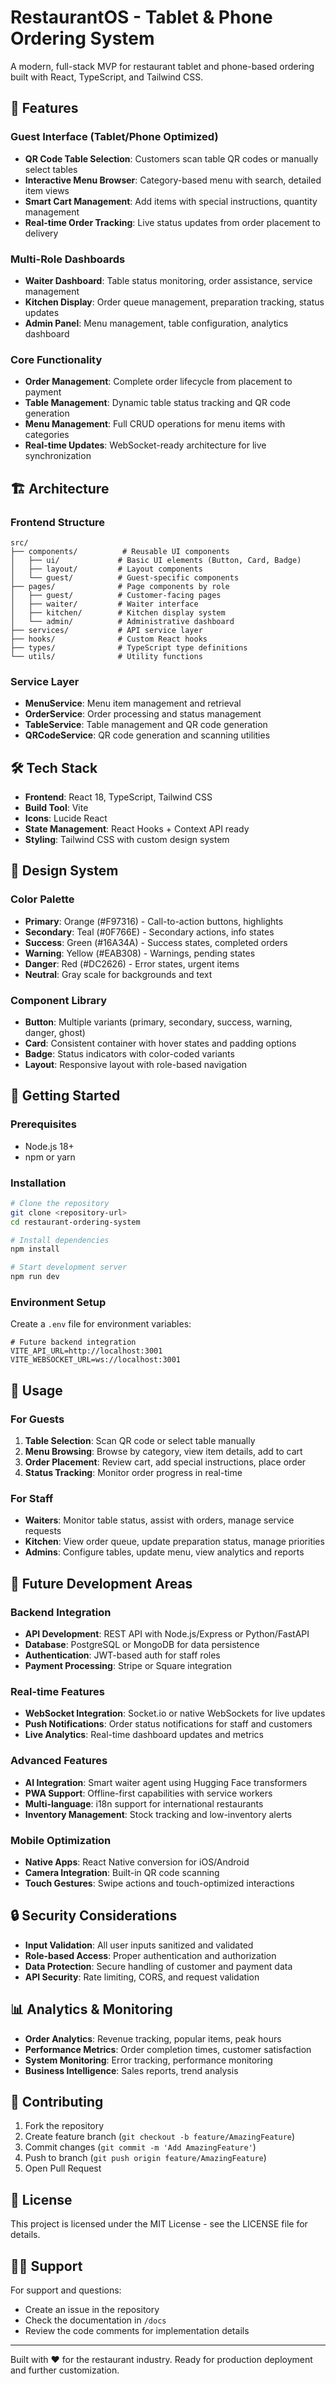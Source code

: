 # RestaurantOS - Tablet & Phone Ordering System

A modern, full-stack MVP for restaurant tablet and phone-based ordering built with React, TypeScript, and Tailwind CSS.

## 🚀 Features

### Guest Interface (Tablet/Phone Optimized)
- **QR Code Table Selection**: Customers scan table QR codes or manually select tables
- **Interactive Menu Browser**: Category-based menu with search, detailed item views
- **Smart Cart Management**: Add items with special instructions, quantity management
- **Real-time Order Tracking**: Live status updates from order placement to delivery

### Multi-Role Dashboards
- **Waiter Dashboard**: Table status monitoring, order assistance, service management
- **Kitchen Display**: Order queue management, preparation tracking, status updates
- **Admin Panel**: Menu management, table configuration, analytics dashboard

### Core Functionality
- **Order Management**: Complete order lifecycle from placement to payment
- **Table Management**: Dynamic table status tracking and QR code generation
- **Menu Management**: Full CRUD operations for menu items with categories
- **Real-time Updates**: WebSocket-ready architecture for live synchronization

## 🏗️ Architecture

### Frontend Structure
```
src/
├── components/          # Reusable UI components
│   ├── ui/             # Basic UI elements (Button, Card, Badge)
│   ├── layout/         # Layout components
│   └── guest/          # Guest-specific components
├── pages/              # Page components by role
│   ├── guest/          # Customer-facing pages
│   ├── waiter/         # Waiter interface
│   ├── kitchen/        # Kitchen display system
│   └── admin/          # Administrative dashboard
├── services/           # API service layer
├── hooks/              # Custom React hooks
├── types/              # TypeScript type definitions
└── utils/              # Utility functions
```

### Service Layer
- **MenuService**: Menu item management and retrieval
- **OrderService**: Order processing and status management
- **TableService**: Table management and QR code generation
- **QRCodeService**: QR code generation and scanning utilities

## 🛠️ Tech Stack

- **Frontend**: React 18, TypeScript, Tailwind CSS
- **Build Tool**: Vite
- **Icons**: Lucide React
- **State Management**: React Hooks + Context API ready
- **Styling**: Tailwind CSS with custom design system

## 🎨 Design System

### Color Palette
- **Primary**: Orange (#F97316) - Call-to-action buttons, highlights
- **Secondary**: Teal (#0F766E) - Secondary actions, info states
- **Success**: Green (#16A34A) - Success states, completed orders
- **Warning**: Yellow (#EAB308) - Warnings, pending states
- **Danger**: Red (#DC2626) - Error states, urgent items
- **Neutral**: Gray scale for backgrounds and text

### Component Library
- **Button**: Multiple variants (primary, secondary, success, warning, danger, ghost)
- **Card**: Consistent container with hover states and padding options
- **Badge**: Status indicators with color-coded variants
- **Layout**: Responsive layout with role-based navigation

## 🚀 Getting Started

### Prerequisites
- Node.js 18+ 
- npm or yarn

### Installation
```bash
# Clone the repository
git clone <repository-url>
cd restaurant-ordering-system

# Install dependencies
npm install

# Start development server
npm run dev
```

### Environment Setup
Create a `.env` file for environment variables:
```env
# Future backend integration
VITE_API_URL=http://localhost:3001
VITE_WEBSOCKET_URL=ws://localhost:3001
```

## 📱 Usage

### For Guests
1. **Table Selection**: Scan QR code or select table manually
2. **Menu Browsing**: Browse by category, view item details, add to cart
3. **Order Placement**: Review cart, add special instructions, place order
4. **Status Tracking**: Monitor order progress in real-time

### For Staff
- **Waiters**: Monitor table status, assist with orders, manage service requests
- **Kitchen**: View order queue, update preparation status, manage priorities
- **Admins**: Configure tables, update menu, view analytics and reports

## 🔮 Future Development Areas

### Backend Integration
- **API Development**: REST API with Node.js/Express or Python/FastAPI
- **Database**: PostgreSQL or MongoDB for data persistence
- **Authentication**: JWT-based auth for staff roles
- **Payment Processing**: Stripe or Square integration

### Real-time Features
- **WebSocket Integration**: Socket.io or native WebSockets for live updates
- **Push Notifications**: Order status notifications for staff and customers
- **Live Analytics**: Real-time dashboard updates and metrics

### Advanced Features
- **AI Integration**: Smart waiter agent using Hugging Face transformers
- **PWA Support**: Offline-first capabilities with service workers
- **Multi-language**: i18n support for international restaurants
- **Inventory Management**: Stock tracking and low-inventory alerts

### Mobile Optimization
- **Native Apps**: React Native conversion for iOS/Android
- **Camera Integration**: Built-in QR code scanning
- **Touch Gestures**: Swipe actions and touch-optimized interactions

## 🔒 Security Considerations

- **Input Validation**: All user inputs sanitized and validated
- **Role-based Access**: Proper authentication and authorization
- **Data Protection**: Secure handling of customer and payment data
- **API Security**: Rate limiting, CORS, and request validation

## 📊 Analytics & Monitoring

- **Order Analytics**: Revenue tracking, popular items, peak hours
- **Performance Metrics**: Order completion times, customer satisfaction
- **System Monitoring**: Error tracking, performance monitoring
- **Business Intelligence**: Sales reports, trend analysis

## 🤝 Contributing

1. Fork the repository
2. Create feature branch (`git checkout -b feature/AmazingFeature`)
3. Commit changes (`git commit -m 'Add AmazingFeature'`)
4. Push to branch (`git push origin feature/AmazingFeature`)
5. Open Pull Request

## 📄 License

This project is licensed under the MIT License - see the LICENSE file for details.

## 🙋‍♂️ Support

For support and questions:
- Create an issue in the repository
- Check the documentation in `/docs`
- Review the code comments for implementation details

---

Built with ❤️ for the restaurant industry. Ready for production deployment and further customization.
